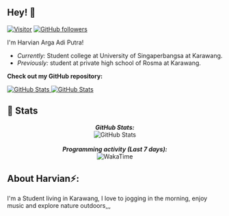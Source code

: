 
<h2>Hey! 👋</h2>

[![Visitor](https://visitor-badge.laobi.icu/badge?page_id=Harvian25.Harvian25)](https://github.com/Harvian25) [![GitHub followers](https://img.shields.io/github/followers/Harvian25.svg?style=social&label=Follow)](https://github.com/Harvian25?tab=followers)

I'm Harvian Arga Adi Putra! 
- <i>Currently:</i> Student college at University of Singaperbangsa at Karawang. 
- <i>Previously:</i> student at private high school of Rosma at Karawang.
 

__Check out my GitHub repository:__

<div>
  <p>
    <a href="https://github.com/Harvian25/PyCalendly">
      <img src="https://github-readme-stats.vercel.app/api/pin/?username=Harvian25&repo=PyCalendly" alt="GitHub Stats" />
    </a>
    <a href="https://github.com/Harvian25/CloudOrg-Simulator">
      <img src="https://github-readme-stats.vercel.app/api/pin/?username=Harvian25&repo=CloudOrg-Simulator" alt="GitHub Stats" />
    </a>
  </p>
</div>

<h2>👀 Stats</h2>

<div>
  
  <p align="center">
  <b><em>GitHub Stats:</em></b> <br/>
    <img src="https://github-readme-streak-stats.herokuapp.com/?user=Harvian25" alt="GitHub Stats" /> <br/><br/>
  <b><em>Programming activity (Last 7 days):</em></b> <br/>
    <img src="https://github-readme-stats.vercel.app/api/wakatime?username=Harvian25" alt="WakaTime" />
  </p>
</div>

<h2> About Harvian⚡:</h2>

I'm a Student living in Karawang, I love to jogging in the morning, enjoy music and explore nature outdoors,,,
 

